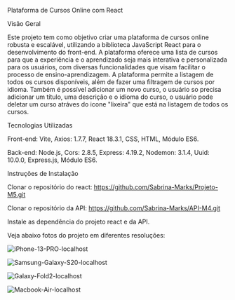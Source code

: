  Plataforma de Cursos Online com React
 
Visão Geral

Este projeto tem como objetivo criar uma plataforma de cursos online robusta e escalável, utilizando a biblioteca JavaScript React para o desenvolvimento do front-end. A plataforma oferece uma lista de cursos para que a experiência e o aprendizado seja mais interativa e personalizada para os usuários, com diversas funcionalidades que visam facilitar o processo de ensino-aprendizagem. A plataforma permite a listagem de todos os cursos disponíveis, além de fazer uma filtragem de cursos por idioma. Também é possível adicionar um novo curso, o usuário so precisa adicionar um título, uma descrição e o idioma do curso, o usuário pode deletar um curso atráves do icone "lixeira" que está na listagem de todos os cursos.

Tecnologias Utilizadas

Front-end:
Vite,
Axios: 1.7.7,
React 18.3.1,
CSS,
HTML,
Módulo ES6.


Back-end:
Node.js,
Cors: 2.8.5,
Express: 4.19.2,
Nodemon: 3.1.4,
Uuid: 10.0.0,
Express.js,
Módulo ES6.

Instruções de Instalação

Clonar o repositório do react: https://github.com/Sabrina-Marks/Projeto-M5.git

Clonar o repositório da API: https://github.com/Sabrina-Marks/API-M4.git

Instale as dependência do projeto react e da API.

Veja abaixo fotos do projeto em diferentes resoluções:

![iPhone-13-PRO-localhost](https://github.com/user-attachments/assets/2982eec0-6443-47f0-af24-3e73ca85302d)

![Samsung-Galaxy-S20-localhost](https://github.com/user-attachments/assets/224f8a8b-6bb1-4672-b918-daf68162ddfb)

![Galaxy-Fold2-localhost](https://github.com/user-attachments/assets/d707fc4f-84c1-4853-a105-08bfbf8e2e32)

![Macbook-Air-localhost](https://github.com/user-attachments/assets/ce6e6aeb-636a-4575-884c-890db5b71232)
